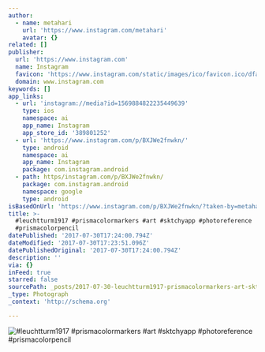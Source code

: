 ```yaml
---
author:
  - name: metahari
    url: 'https://www.instagram.com/metahari'
    avatar: {}
related: []
publisher:
  url: 'https://www.instagram.com'
  name: Instagram
  favicon: 'https://www.instagram.com/static/images/ico/favicon.ico/dfa85bb1fd63.ico'
  domain: www.instagram.com
keywords: []
app_links:
  - url: 'instagram://media?id=1569884822235449639'
    type: ios
    namespace: ai
    app_name: Instagram
    app_store_id: '389801252'
  - url: 'https://www.instagram.com/p/BXJWe2fnwkn/'
    type: android
    namespace: ai
    app_name: Instagram
    package: com.instagram.android
  - path: https/instagram.com/p/BXJWe2fnwkn/
    package: com.instagram.android
    namespace: google
    type: android
isBasedOnUrl: 'https://www.instagram.com/p/BXJWe2fnwkn/?taken-by=metahari'
title: >-
  #leuchtturm1917 #prismacolormarkers #art #sktchyapp #photoreference
  #prismacolorpencil
datePublished: '2017-07-30T17:24:00.794Z'
dateModified: '2017-07-30T17:23:51.096Z'
datePublishedOriginal: '2017-07-30T17:24:00.794Z'
description: ''
via: {}
inFeed: true
starred: false
sourcePath: _posts/2017-07-30-leuchtturm1917-prismacolormarkers-art-sktchyapp-photore.md
_type: Photograph
_context: 'http://schema.org'

---
```

![#leuchtturm1917 #prismacolormarkers #art #sktchyapp #photoreference #prismacolorpencil](https://scontent-iad3-1.cdninstagram.com/t51.2885-15/s640x640/sh0.08/e35/20398548_107165289965906_7139585201985814528_n.jpg)